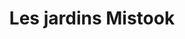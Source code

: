 ---
title: "Les jardins Mistook"
url: /alma-quartier-st-coeur-de-marie/les-jardins-mistook/
shop: farm
---